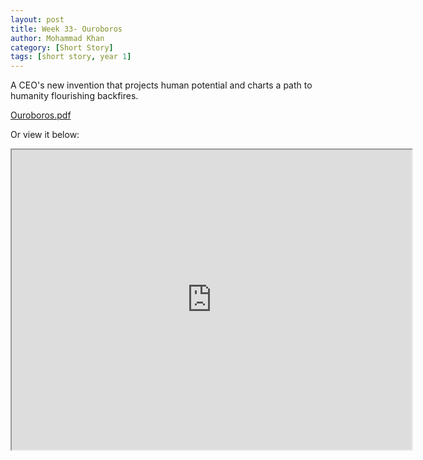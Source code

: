```yaml
---
layout: post
title: Week 33- Ouroboros
author: Mohammad Khan
category: [Short Story]
tags: [short story, year 1]
---
```

A CEO's new invention that projects human potential and charts a path to humanity flourishing backfires.




<p><a href="https://drive.google.com/file/d/1Wu4OAvVePeKToFl8wZklqGkcjTC0oLH-/view?usp=sharing">
Ouroboros.pdf</a></p>

Or view it below: 
<iframe src="https://drive.google.com/file/d/1Wu4OAvVePeKToFl8wZklqGkcjTC0oLH-/preview" width="640" height="480" allow="autoplay"></iframe>